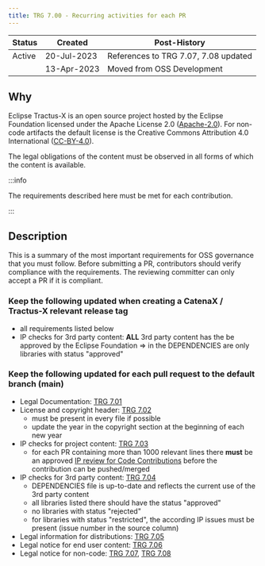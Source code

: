 ```yaml
---
title: TRG 7.00 - Recurring activities for each PR
---
```


| Status | Created     | Post-History                         |
|--------|-------------|--------------------------------------|
| Active | 20-Jul-2023 | References to TRG 7.07, 7.08 updated |
|        | 13-Apr-2023 | Moved from OSS Development           |

## Why

Eclipse Tractus-X is an open source project hosted by the Eclipse Foundation licensed under the Apache License 2.0 ([Apache-2.0](https://spdx.org/licenses/Apache-2.0)). For non-code artifacts the default license is the Creative Commons Attribution 4.0 International ([CC-BY-4.0](https://spdx.org/licenses/CC-BY-4.0.html)).

The legal obligations of the content must be observed in all forms of which the content is available.

:::info

The requirements described here must be met for each contribution.

:::

## Description

This is a summary of the most important requirements for OSS governance that you must follow.
Before submitting a PR, contributors should verify compliance with the requirements. The reviewing committer can only accept a PR if it is compliant.

### Keep the following updated when creating a CatenaX / Tractus-X relevant release tag

- all requirements listed below
- IP checks for 3rd party content: **ALL** 3rd party content has the be approved by the Eclipse Foundation => in the DEPENDENCIES are only libraries with status "approved"

### Keep the following updated for each pull request to the default branch (main)

- Legal Documentation: [TRG 7.01](/docs/release/trg-7/trg-7-01)
- License and copyright header: [TRG 7.02](/docs/release/trg-7/trg-7-02)
  - must be present in every file if possible
  - update the year in the copyright section at the beginning of each new year
- IP checks for project content: [TRG 7.03](/docs/release/trg-7/trg-7-03)
  - for each PR containing more than 1000 relevant lines there **must** be an approved [IP review for Code Contributions](/docs/oss/issues#eclipse-gitlab-ip-issue-tracker) before the contribution can be pushed/merged
- IP checks for 3rd party content: [TRG 7.04](/docs/release/trg-7/trg-7-04)
  - DEPENDENCIES file is up-to-date and reflects the current use of the 3rd party content
  - all libraries listed there should have the status "approved"
  - no libraries with status "rejected"
  - for libraries with status "restricted", the according IP issues must be present (issue number in the source column)
- Legal information for distributions: [TRG 7.05](/docs/release/trg-7/trg-7-05)
- Legal notice for end user content: [TRG 7.06](/docs/release/trg-7/trg-7-06)
- Legal notice for non-code: [TRG 7.07](/docs/release/trg-7/trg-7-07), [TRG 7.08](/docs/release/trg-7/trg-7-08)
